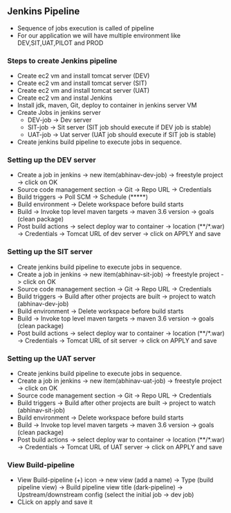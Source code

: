 ## Jenkins Pipeline
- Sequence of jobs execution is called of pipeline
- For our application we will have multiple environment like DEV,SIT,UAT,PILOT and PROD
### Steps to create Jenkins pipeline
- Create ec2 vm and install tomcat server (DEV)
- Create ec2 vm and install tomcat server (SIT)
- Create ec2 vm and install tomcat server (UAT)
- Create ec2 vm and instal Jenkins
- Install jdk, maven, Git, deploy to container in jenkins server VM
- Create Jobs in jenkins server
  - DEV-job -> Dev server
  - SIT-job -> Sit server (SIT job should execute if DEV job is stable)
  - UAT-job -> Uat server (UAT job should execute if SIT job is stable)
- Create jenkins build pipeline to execute jobs in sequence.
### Setting up the DEV server
- Create a job in jenkins -> new item(abhinav-dev-job) -> freestyle project -> click on OK
- Source code management section -> Git -> Repo URL -> Credentials
- Build triggers -> Poll SCM -> Schedule (*****)
- Build environment -> Delete workspace before build starts
- Build -> Invoke top level maven targets -> maven 3.6 version -> goals (clean package)
- Post build actions -> select deploy war to container -> location (**/*.war) -> Credentials -> Tomcat URL of dev server -> click on APPLY and save
### Setting up the SIT server
- Create jenkins build pipeline to execute jobs in sequence.
- Create a job in jenkins -> new item(abhinav-sit-job) -> freestyle project -> click on OK
- Source code management section -> Git -> Repo URL -> Credentials
- Build triggers -> Build after other projects are built -> project to watch (abhinav-dev-job)
- Build environment -> Delete workspace before build starts
- Build -> Invoke top level maven targets -> maven 3.6 version -> goals (clean package)
- Post build actions -> select deploy war to container -> location (**/*.war) -> Credentials -> Tomcat URL of sit server -> click on APPLY and save
### Setting up the UAT server
- Create jenkins build pipeline to execute jobs in sequence.
- Create a job in jenkins -> new item(abhinav-uat-job) -> freestyle project -> click on OK
- Source code management section -> Git -> Repo URL -> Credentials
- Build triggers -> Build after other projects are built -> project to watch (abhinav-sit-job)
- Build environment -> Delete workspace before build starts
- Build -> Invoke top level maven targets -> maven 3.6 version -> goals (clean package)
- Post build actions -> select deploy war to container -> location (**/*.war) -> Credentials -> Tomcat URL of UAT server -> click on APPLY and save
### View Build-pipeline
- View Build-pipeline (+) icon -> new view (add a name) -> Type (build pipeline view) -> Build pipeline view title (dark-pipeline) -> Upstream/downstream config (select the initial job -> dev job)
- CLick on apply and save it
